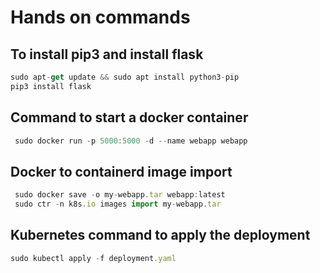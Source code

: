 # Hands on commands

## To install pip3 and install flask

```jsx
sudo apt-get update && sudo apt install python3-pip
pip3 install flask
```

## Command to start a docker container

```jsx
 sudo docker run -p 5000:5000 -d --name webapp webapp
```

## Docker to containerd image import

```jsx
 sudo docker save -o my-webapp.tar webapp:latest
 sudo ctr -n k8s.io images import my-webapp.tar
```

## Kubernetes command to apply the deployment

```jsx
sudo kubectl apply -f deployment.yaml
```